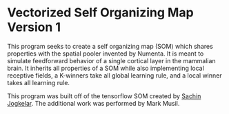 # Vectorized Self Organizing Map Version 1

This program seeks to create a self organizing map (SOM) which 
shares properties with the spatial pooler invented by Numenta. 
It is meant to simulate feedforward behavior of a single cortical
layer in the mammalian brain. It inherits all properties of a SOM
while also implementing local receptive fields, a K-winners
take all global learning rule, and a local winner takes all
learning rule.

This program was built off of the tensorflow SOM created by 
[Sachin Jogkelar](https://codesachin.wordpress.com/). The additional
work was performed by Mark Musil.

  
